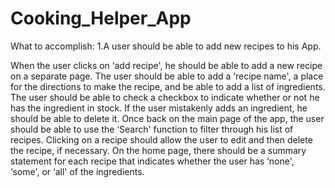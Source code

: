# Cooking_Helper_App
What to accomplish:
1.A user should be  able to add new recipes to his App.

When the user clicks on ‘add recipe', he should be able to add a new recipe on a separate page.
The user should be able to add a ‘recipe name', a place for the directions to make the recipe, and be able to add a list of ingredients.
The user should be able to check a checkbox to indicate whether or not he has the ingredient in stock.
If the user mistakenly adds an ingredient, he should be able to delete it.
Once back on the main page of the app, the user should be able to use the ‘Search' function to filter through his list of recipes.
Clicking on a recipe should allow the user to edit and then delete the recipe, if necessary.
On the home page, there should be a summary statement for each recipe that indicates whether the user has ‘none', ‘some', or ‘all' of the ingredients.
